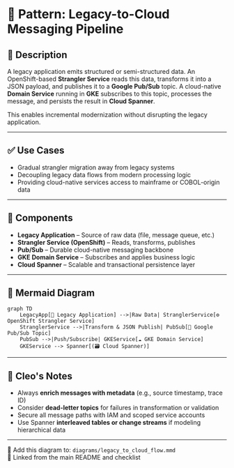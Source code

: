 # 🧬 Pattern: Legacy-to-Cloud Messaging Pipeline

## 📌 Description

A legacy application emits structured or semi-structured data. An OpenShift-based **Strangler Service** reads this data, transforms it into a JSON payload, and publishes it to a **Google Pub/Sub** topic. A cloud-native **Domain Service** running in **GKE** subscribes to this topic, processes the message, and persists the result in **Cloud Spanner**.

This enables incremental modernization without disrupting the legacy application.

---

## ✅ Use Cases

- Gradual strangler migration away from legacy systems
- Decoupling legacy data flows from modern processing logic
- Providing cloud-native services access to mainframe or COBOL-origin data

---

## 🧩 Components

- **Legacy Application** – Source of raw data (file, message queue, etc.)
- **Strangler Service (OpenShift)** – Reads, transforms, publishes
- **Pub/Sub** – Durable cloud-native messaging backbone
- **GKE Domain Service** – Subscribes and applies business logic
- **Cloud Spanner** – Scalable and transactional persistence layer

---

## 🧭 Mermaid Diagram

```mermaid
graph TD
    LegacyApp[🧓 Legacy Application] -->|Raw Data| StranglerService[⚙️ OpenShift Strangler Service]
    StranglerService -->|Transform & JSON Publish| PubSub[📨 Google Pub/Sub Topic]
    PubSub -->|Push/Subscribe| GKEService[☁️ GKE Domain Service]
    GKEService --> Spanner[(🗃️ Cloud Spanner)]
```

---

## 🧠 Cleo's Notes

- Always **enrich messages with metadata** (e.g., source timestamp, trace ID)
- Consider **dead-letter topics** for failures in transformation or validation
- Secure all message paths with IAM and scoped service accounts
- Use Spanner **interleaved tables or change streams** if modeling hierarchical data

---

📂 Add this diagram to: `diagrams/legacy_to_cloud_flow.mmd`  
📝 Linked from the main README and checklist

